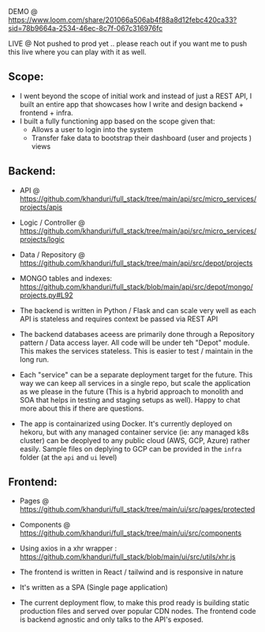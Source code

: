 DEMO @ https://www.loom.com/share/201066a506ab4f88a8d12febc420ca33?sid=78b9664a-2534-46ec-8c7f-067c316976fc

LIVE @ Not pushed to prod yet .. please reach out if you want me to push this live where you can play with it as well.

## Scope:

- I went beyond the scope of initial work and instead of just a REST API, I built an entire app that showcases how I write and design backend + frontend + infra.
- I built a fully functioning app based on the scope given that:
  - Allows a user to login into the system
  - Transfer fake data to bootstrap their dashboard (user and projects ) views

## Backend:

- API @ https://github.com/khanduri/full_stack/tree/main/api/src/micro_services/projects/apis
- Logic / Controller @ https://github.com/khanduri/full_stack/tree/main/api/src/micro_services/projects/logic
- Data / Repository @ https://github.com/khanduri/full_stack/tree/main/api/src/depot/projects
- MONGO tables and indexes: https://github.com/khanduri/full_stack/blob/main/api/src/depot/mongo/projects.py#L92

- The backend is written in Python / Flask and can scale very well as each API is stateless and requires context be passed via REST API
- The backend databases aceess are primarily done through a Repository pattern / Data access layer. All code will be under teh "Depot" module. This makes the services stateless. This is easier to test / maintain in the long run.
- Each "service" can be a separate deployment target for the future. This way we can keep all services in a single repo, but scale the application as we please in the future (This is a hybrid approach to monolith and SOA that helps in testing and staging setups as well). Happy to chat more about this if there are questions.
- The app is containarized using Docker. It's currently deployed on hekoru, but with any managed container service (ie: any managed k8s cluster) can be deoplyed to any public cloud (AWS, GCP, Azure) rather easily. Sample files on deplying to GCP can be provided in the `infra` folder (at the `api` and `ui` level)

## Frontend:

- Pages @ https://github.com/khanduri/full_stack/tree/main/ui/src/pages/protected
- Components @ https://github.com/khanduri/full_stack/tree/main/ui/src/components

- Using axios in a xhr wrapper : https://github.com/khanduri/full_stack/blob/main/ui/src/utils/xhr.js

- The frontend is written in React / tailwind and is responsive in nature
- It's written as a SPA (Single page application)
- The current deployment flow, to make this prod ready is building static production files and served over popular CDN nodes. The frontend code is backend agnostic and only talks to the API's exposed.
